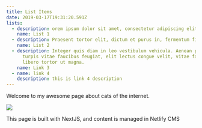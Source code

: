 ```yaml
---
title: List Items
date: 2019-03-17T19:31:20.591Z
lists:
  - description: orem ipsum dolor sit amet, consectetur adipiscing elit.
    name: List 1
  - description: Praesent tortor elit, dictum et purus in, fermentum finibus orci.
    name: List 2
  - description: Integer quis diam in leo vestibulum vehicula. Aenean pharetra,
      turpis vitae faucibus feugiat, elit lectus congue velit, vitae facilisis
      libero tortor ut magna.
    name: Link 3
  - name: link 4
    description: this is link 4 description
---
```

Welcome to my awesome page about cats of the internet.

![](img/screen-shot-2022-05-27-at-12.42.19-am.png)

This page is built with NextJS, and content is managed in Netlify CMS